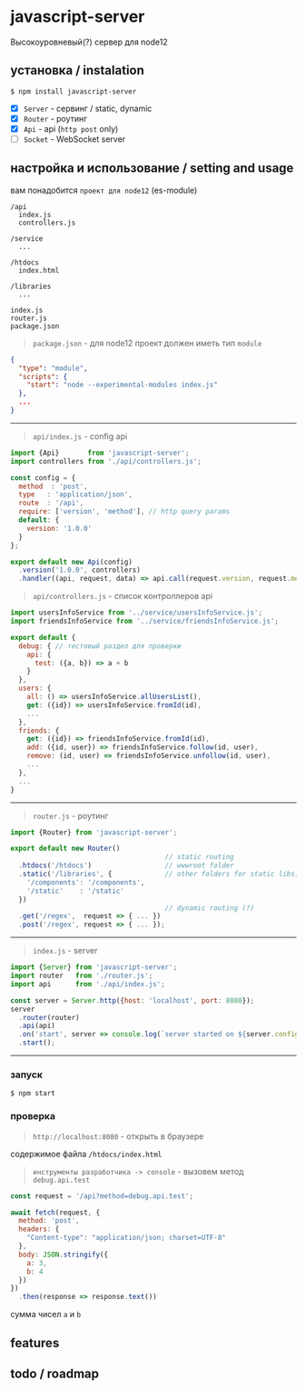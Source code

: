 # javascript-server
Высокоуровневый(?) сервер для node12

## установка / instalation
```shell
$ npm install javascript-server
```

- [x] `Server` - сервинг / static, dynamic
- [x] `Router` - роутинг
- [x] `Api`    - api (`http post` only)
- [ ] `Socket` - WebSocket server

## настройка и использование / setting and usage
вам понадобится `проект для node12` (es-module)

```
/api
  index.js
  controllers.js

/service
  ...

/htdocs
  index.html

/libraries
  ...

index.js
router.js
package.json
```

> `package.json` - для node12 проект должен иметь тип `module`
```json
{
  "type": "module",
  "scripts": {
    "start": "node --experimental-modules index.js"
  },
  ...
}
```
---

> `api/index.js` - config api
```javascript
import {Api}       from 'javascript-server';
import controllers from './api/controllers.js';

const config = {
  method  : 'post',
  type   : 'application/json',
  route  : '/api',
  require: ['version', 'method'], // http query params
  default: {
    version: '1.0.0'
  }
};

export default new Api(config)
  .version('1.0.0', controllers)
  .handler((api, request, data) => api.call(request.version, request.method, data));
```

> `api/controllers.js` - список контроллеров api
```javascript
import usersInfoService from '../service/usersInfoService.js';
import friendsInfoService from '../service/friendsInfoService.js';

export default {
  debug: { // тестовый раздел для проверки
    api: {
      test: ({a, b}) => a + b
    }
  },
  users: {
    all: () => usersInfoService.allUsersList(),
    get: ({id}) => usersInfoService.fromId(id),
    ...
  },
  friends: {
    get: ({id}) => friendsInfoService.fromId(id),
    add: ({id, user}) => friendsInfoService.follow(id, user),
    remove: (id, user) => friendsInfoService.unfollow(id, user),
    ...
  },
  ...
}
```
---

> `router.js` - роутинг
```javascript
import {Router} from 'javascript-server';

export default new Router()
                                      // static routing
  .htdocs('/htdocs')                  // wwwroot folder
  .static('/libraries', {             // other folders for static libs, dependencies, etc
    '/components': '/components',
    '/static'    : '/static'
  })
                                      // dynamic routing (?)
  .get('/regex',  request => { ... })
  .post('/regex', request => { ... });
```
---

> `index.js` - server
```javascript
import {Server} from 'javascript-server';
import router   from './router.js';
import api      from './api/index.js';

const server = Server.http({host: 'localhost', port: 8080});
server
  .router(router)
  .api(api)
  .on('start', server => console.log(`server started on ${server.config.port}`)
  .start();
```
---

### запуск
```shell
$ npm start
```

### проверка
> `http://localhost:8080` - открыть в браузере

содержимое файла `/htdocs/index.html`
> `инструменты разработчика -> console` - вызовем метод `debug.api.test`

```javascript
const request = '/api?method=debug.api.test';

await fetch(request, {
  method: 'post',
  headers: {
    "Content-type": "application/json; charset=UTF-8"
  },
  body: JSON.stringify({
    a: 3,
    b: 4
  })
})
  .then(response => response.text())
```
сумма чисел `a` и `b`


## features


## todo / roadmap

